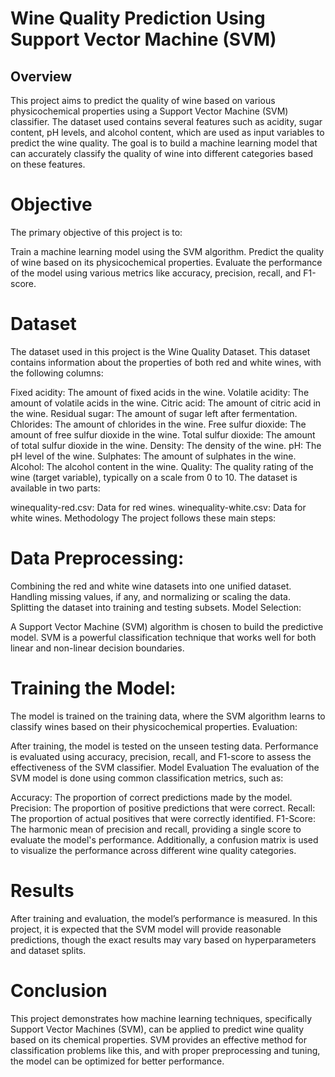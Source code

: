 # Wine Quality Prediction Using Support Vector Machine (SVM)
## Overview
This project aims to predict the quality of wine based on various physicochemical properties using a Support Vector Machine (SVM) classifier. The dataset used contains several features such as acidity, sugar content, pH levels, and alcohol content, which are used as input variables to predict the wine quality. The goal is to build a machine learning model that can accurately classify the quality of wine into different categories based on these features.

# Objective
The primary objective of this project is to:

Train a machine learning model using the SVM algorithm.
Predict the quality of wine based on its physicochemical properties.
Evaluate the performance of the model using various metrics like accuracy, precision, recall, and F1-score.
# Dataset
The dataset used in this project is the Wine Quality Dataset. This dataset contains information about the properties of both red and white wines, with the following columns:

Fixed acidity: The amount of fixed acids in the wine.
Volatile acidity: The amount of volatile acids in the wine.
Citric acid: The amount of citric acid in the wine.
Residual sugar: The amount of sugar left after fermentation.
Chlorides: The amount of chlorides in the wine.
Free sulfur dioxide: The amount of free sulfur dioxide in the wine.
Total sulfur dioxide: The amount of total sulfur dioxide in the wine.
Density: The density of the wine.
pH: The pH level of the wine.
Sulphates: The amount of sulphates in the wine.
Alcohol: The alcohol content in the wine.
Quality: The quality rating of the wine (target variable), typically on a scale from 0 to 10.
The dataset is available in two parts:

winequality-red.csv: Data for red wines.
winequality-white.csv: Data for white wines.
Methodology
The project follows these main steps:

# Data Preprocessing:

Combining the red and white wine datasets into one unified dataset.
Handling missing values, if any, and normalizing or scaling the data.
Splitting the dataset into training and testing subsets.
Model Selection:

A Support Vector Machine (SVM) algorithm is chosen to build the predictive model. SVM is a powerful classification technique that works well for both linear and non-linear decision boundaries.
 # Training the Model:

The model is trained on the training data, where the SVM algorithm learns to classify wines based on their physicochemical properties.
Evaluation:

After training, the model is tested on the unseen testing data.
Performance is evaluated using accuracy, precision, recall, and F1-score to assess the effectiveness of the SVM classifier.
Model Evaluation
The evaluation of the SVM model is done using common classification metrics, such as:

Accuracy: The proportion of correct predictions made by the model.
Precision: The proportion of positive predictions that were correct.
Recall: The proportion of actual positives that were correctly identified.
F1-Score: The harmonic mean of precision and recall, providing a single score to evaluate the model's performance.
Additionally, a confusion matrix is used to visualize the performance across different wine quality categories.

# Results
After training and evaluation, the model’s performance is measured. In this project, it is expected that the SVM model will provide reasonable predictions, though the exact results may vary based on hyperparameters and dataset splits.

# Conclusion
This project demonstrates how machine learning techniques, specifically Support Vector Machines (SVM), can be applied to predict wine quality based on its chemical properties. SVM provides an effective method for classification problems like this, and with proper preprocessing and tuning, the model can be optimized for better performance.
